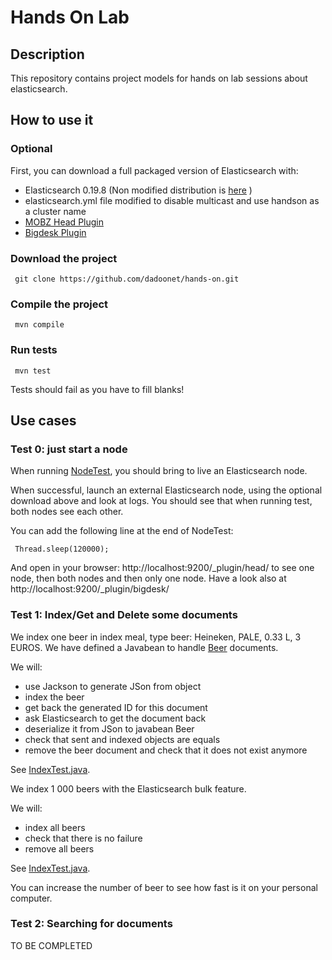 Hands On Lab
============

Description
-----------

This repository contains project models for hands on lab sessions about elasticsearch.


How to use it
-------------

### Optional

First, you can download a full packaged version of Elasticsearch with:

* Elasticsearch 0.19.8 (Non modified distribution is [here](https://github.com/downloads/elasticsearch/elasticsearch/elasticsearch-0.19.8.zip) )
* elasticsearch.yml file modified to disable multicast and use handson as a cluster name
* [MOBZ Head Plugin](https://github.com/mobz/elasticsearch-head/zipball/master)
* [Bigdesk Plugin](https://github.com/lukas-vlcek/bigdesk/zipball/master)

### Download the project

     git clone https://github.com/dadoonet/hands-on.git

### Compile the project

     mvn compile

### Run tests

     mvn test

Tests should fail as you have to fill blanks!

Use cases
---------

### Test 0: just start a node

When running [NodeTest](https://github.com/elasticsearchfr/hands-on/blob/master/src/test/java/org/elasticsearchfr/handson/ex0/NodeTest.java),
you should bring to live an Elasticsearch node.

When successful, launch an external Elasticsearch node, using the optional download above and look at logs.
You should see that when running test, both nodes see each other.

You can add the following line at the end of NodeTest:

     Thread.sleep(120000);
     
And open in your browser: http://localhost:9200/_plugin/head/ to see one node, then both nodes and then only one node.
Have a look also at http://localhost:9200/_plugin/bigdesk/


### Test 1: Index/Get and Delete some documents

We index one beer in index meal, type beer: Heineken, PALE, 0.33 L, 3 EUROS.
We have defined a Javabean to handle [Beer](https://github.com/elasticsearchfr/hands-on/blob/master/src/test/java/org/elasticsearchfr/handson/beans/Beer.java) documents.

We will:
* use Jackson to generate JSon from object
* index the beer
* get back the generated ID for this document
* ask Elasticsearch to get the document back
* deserialize it from JSon to javabean Beer
* check that sent and indexed objects are equals
* remove the beer document and check that it does not exist anymore

See [IndexTest.java](https://github.com/elasticsearchfr/hands-on/blob/master/src/test/java/org/elasticsearchfr/handson/ex1/IndexTest.java).

We index 1 000 beers with the Elasticsearch bulk feature.

We will:
* index all beers
* check that there is no failure
* remove all beers

See [IndexTest.java](https://github.com/elasticsearchfr/hands-on/blob/master/src/test/java/org/elasticsearchfr/handson/ex1/IndexTest.java).

You can increase the number of beer to see how fast is it on your personal computer.


### Test 2: Searching for documents

TO BE COMPLETED